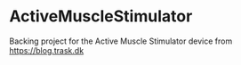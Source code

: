 # ActiveMuscleStimulator
Backing project for the Active Muscle Stimulator device from https://blog.trask.dk
